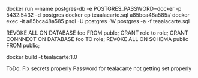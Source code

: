 docker run --name postgres-db -e POSTGRES_PASSWORD=docker -p 5432:5432 -d postgres
docker cp teaalacarte.sql a85bca48a585:/
docker exec -it a85bca48a585 psql -U postgres -W postgres -a -f teaalacarte.sql

REVOKE ALL ON DATABASE foo FROM publc;
GRANT role to role;
GRANT CONNNECT ON DATABASE foo TO role;
REVOKE ALL ON SCHEMA public FROM public;

docker build -t tealacarte:1.0

ToDo:
Fix secrets properly
Password for tealacarte not getting set properly
